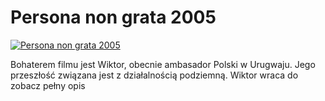 Persona non grata 2005 
=============
[![Persona non grata 2005 ](http://vidos.pl/images/player.gif)](http://vidos.pl/persona-non-grata-2005)

 Bohaterem filmu jest Wiktor, obecnie ambasador Polski w Urugwaju. Jego przeszłość związana jest z działalnością podziemną. Wiktor wraca do zobacz pełny opis
